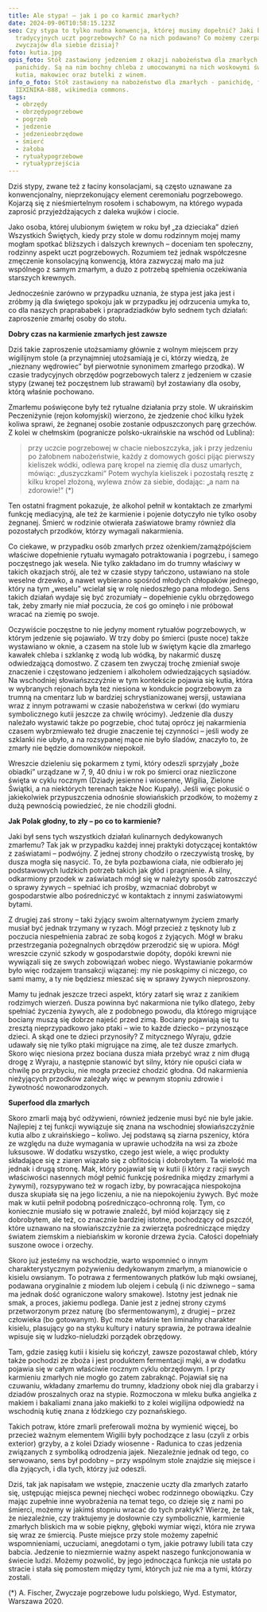 ```yaml
---
title: Ale stypa! – jak i po co karmić zmarłych?
date: 2024-09-06T10:58:15.123Z
seo: Czy stypa to tylko nudna konwencja, której musimy dopełnić? Jaki był sens
  tradycyjnych uczt pogrzebowych? Co na nich podawano? Co możemy czerpać z tych
  zwyczajów dla siebie dzisiaj?
foto: kutia.jpg
opis_foto: Stół zastawiony jedzeniem z okazji nabożeństwa dla zmarłych -
  panichidy. Są na nim bochny chleba z umocowanymi na nich woskowymi świecami,
  kutia, makowiec oraz butelki z winem.
info_o_foto: Stół zastawiony na nabożeństwo dla zmarłych - panichidę, fot.
  ΙΣΧΣΝΙΚΑ-888, wikimedia commons.
tags:
  - obrzędy
  - obrzędypogrzebowe
  - pogrzeb
  - jedzenie
  - jedzenieobrzędowe
  - śmierć
  - żałoba
  - rytuałypogrzebowe
  - rytuałyprzejścia
---
```

Dziś stypy, zwane też z łaciny konsolacjami, są często uznawane za konwencjonalny, nieprzekonujący element ceremoniału pogrzebowego. Kojarzą się z nieśmiertelnym rosołem i schabowym, na którego wypada zaprosić przyjeżdżających z daleka wujków i ciocie.

Jako osoba, której ulubionym świętem w roku był „za dzieciaka” dzień Wszystkich Świętych, kiedy przy stole w domu rodzinnym mojej mamy mogłam spotkać bliższych i dalszych krewnych – doceniam ten społeczny, rodzinny aspekt uczt pogrzebowych. Rozumiem też jednak współczesne zmęczenie konsolacyjną konwencją, która zazwyczaj mało ma już wspólnego z samym zmarłym, a dużo z potrzebą spełnienia oczekiwania starszych krewnych.

Jednocześnie zarówno w przypadku uznania, że stypa jest jaka jest i zróbmy ją dla świętego spokoju jak w przypadku jej odrzucenia umyka to, co dla naszych praprababek i prapradziadków było sednem tych działań: zaproszenie zmarłej osoby do stołu.

**Dobry czas na karmienie zmarłych jest zawsze**

Dziś takie zaproszenie utożsamiamy głównie z wolnym miejscem przy wigilijnym stole (a przynajmniej utożsamiają je ci, którzy wiedzą, że „nieznany wędrowiec” był pierwotnie synonimem zmarłego przodka). W czasie tradycyjnych obrzędów pogrzebowych talerz z jedzeniem w czasie stypy (zwanej też poczęstnem lub strawami) był zostawiany dla osoby, którą właśnie pochowano.

Zmarłemu poświęcone były też rytualne działania przy stole. W ukraińskim Peczeniżynie (rejon kołomyjski) wierzono, że zjedzenie choć kilku łyżek koliwa sprawi, że żegnanej osobie zostanie odpuszczonych parę grzechów. Z kolei w chełmskim (pogranicze polsko-ukraińskie na wschód od Lublina):

> przy uczcie pogrzebowej w chacie nieboszczyka, jak i przy jedzeniu po żałobnem nabożeństwie, każdy z domowych gości pijąc pierwszy kieliszek wódki, odlewa parę kropel na ziemię dla dusz umarłych, mówiąc: „duszyczkami“ Potem wychyla kieliszek i pozostałą resztę z kilku kropel złożoną, wylewa znów za siebie, dodając: „a nam na zdorowie!“ (*)


Ten ostatni fragment pokazuje, że alkohol pełnił w kontaktach ze zmarłymi funkcję mediacyjną, ale też że karmienie i pojenie dotyczyło nie tylko osoby żegnanej. Śmierć w rodzinie otwierała zaświatowe bramy również dla pozostałych przodków, którzy wymagali nakarmienia.

Co ciekawe, w przypadku osób zmarłych przez ożenkiem/zamążpójściem właściwe dopełnienie rytuału wymagało potraktowania i pogrzebu, i samego poczęstnego jak wesela. Nie tylko zakładano im do trumny właściwy w takich okazjach strój, ale też w czasie stypy tańczono, ustawiano na stole weselne drzewko, a nawet wybierano spośród młodych chłopaków jednego, który na tym „weselu” wcielał się w rolę niedoszłego pana młodego. Sens takich działań wydaje się być zrozumiały – dopełnienie cyklu obrzędowego tak, żeby zmarły nie miał poczucia, że coś go ominęło i nie próbował wracać na ziemię po swoje.

Oczywiście poczęstne to nie jedyny moment rytuałów pogrzebowych, w którym jedzenie się pojawiało. W trzy doby po śmierci (puste noce) także wystawiano w oknie, a czasem na stole lub w świętym kącie dla zmarłego kawałek chleba i szklankę z wodą lub wódką, by nakarmić duszę odwiedzającą domostwo. Z czasem ten zwyczaj trochę zmieniał swoje znaczenie i częstowano jedzeniem i alkoholem odwiedzających sąsiadów. Na wschodniej słowiańszczyźnie w tym kontekście pojawia się kutia, która w wybranych rejonach była też niesiona w kondukcie pogrzebowym za trumną na cmentarz lub w bardziej schrystianizowanej wersji, ustawiana wraz z innym potrawami w czasie nabożeństwa w cerkwi (do wymiaru symbolicznego kutii jeszcze za chwilę wrócimy).
Jedzenie dla duszy należało wystawić także po pogrzebie, choć tutaj oprócz jej nakarmienia czasem wybrzmiewało też drugie znaczenie tej czynności – jeśli wody ze szklanki nie ubyło, a na rozsypanej mące nie było śladów, znaczyło to, że zmarły nie będzie domowników niepokoił.

Wreszcie dzieleniu się pokarmem z tymi, który odeszli sprzyjały „boże obiadki” urządzane w 7, 9, 40 dniu i w rok po śmierci oraz niezliczone święta w cyklu rocznym (Dziady jesienne i wiosenne, Wigilia, Zielone Świątki, a na niektórych terenach także Noc Kupały). Jeśli więc pokusić o jakiekolwiek przypuszczenia odnośnie słowiańskich przodków, to możemy z dużą pewnością powiedzieć, że nie chodzili głodni.

**Jak Polak głodny, to zły – po co to karmienie?**

Jaki był sens tych wszystkich działań kulinarnych dedykowanych zmarłemu? Tak jak w przypadku każdej innej praktyki dotyczącej kontaktów z zaświatami – podwójny. Z jednej strony chodziło o rzeczywistą troskę, by dusza mogła się nasycić. To, że była pozbawiona ciała, nie odbierało jej podstawowych ludzkich potrzeb takich jak głód i pragnienie. A silny, odkarmiony przodek w zaświatach mógł się w należyty sposób zatroszczyć o sprawy żywych – spełniać ich prośby, wzmacniać dobrobyt w gospodarstwie albo pośredniczyć w kontaktach z innymi zaświatowymi bytami.

Z drugiej zaś strony – taki żyjący swoim alternatywnym życiem zmarły musiał być jednak trzymany w ryzach. Mógł przecież z tęsknoty lub z poczucia niespełnienia zabrać ze sobą kogoś z żyjących. Mógł w braku przestrzegania pożegnalnych obrzędów przerodzić się w upiora. Mógł wreszcie czynić szkody w gospodarstwie dopóty, dopóki krewni nie wywiązali się ze swych zobowiązań wobec niego. Wystawianie pokarmów było więc rodzajem transakcji wiązanej: my nie poskąpimy ci niczego, co sami mamy, a ty nie będziesz mieszać się w sprawy żywych nieproszony.

Mamy tu jednak jeszcze trzeci aspekt, który zatarł się wraz z zanikiem rodzimych wierzeń. Dusza powinna być nakarmiona nie tylko dlatego, żeby spełniać życzenia żywych, ale z podobnego powodu, dla którego migrujące bociany muszą się dobrze najeść przed zimą. Bociany pojawiają się tu zresztą nieprzypadkowo jako ptaki – wie to każde dziecko – przynoszące dzieci. A skąd one te dzieci przynosiły? Z mitycznego Wyraju, gdzie udawały się nie tylko ptaki migrujące na zimę, ale też dusze zmarłych. Skoro więc niesiona przez bociana dusza miała przebyć wraz z nim długą drogę z Wyraju, a następnie stanowić byt silny, który nie opuści ciała w chwilę po przybyciu, nie mogła przecież chodzić głodna. Od nakarmienia nieżyjących przodków zależały więc w pewnym stopniu zdrowie i żywotność nowonarodzonych.

**Superfood dla zmarłych**

Skoro zmarli mają być odżywieni, również jedzenie musi być nie byle jakie. Najlepiej z tej funkcji wywiązuje się znana na wschodniej słowiańszczyźnie kutia albo z ukraińskiego – koliwo. Jej podstawą są ziarna pszenicy, która ze względu na duże wymagania w uprawie uchodziła na wsi za zboże luksusowe. W dodatku wszystko, czego jest wiele, a więc produkty składające się z ziaren wiązało się z obfitością i dobrobytem. Ta wielość ma jednak i drugą stronę. Mak, który pojawiał się w kutii (i który z racji swych właściwości nasennych mógł pełnić funkcję pośrednika między zmarłymi a żywymi), rozsypywano też w rogach izby, by powracająca niespokojna dusza skupiała się na jego liczeniu, a nie na niepokojeniu żywych. Być może mak w kutii pełnił podobną pośrednicząco-ochronną rolę. Tym, co koniecznie musiało się w potrawie znaleźć, był miód kojarzący się z dobrobytem, ale też, co znacznie bardziej istotne, pochodzący od pszczół, które uznawano na słowiańszczyźnie za zwierzęta pośredniczące między światem ziemskim a niebiańskim w koronie drzewa życia. Całości dopełniały suszone owoce i orzechy.

Skoro już jesteśmy na wschodzie, warto wspomnieć o innym charakterystycznym pożywieniu dedykowanym zmarłym, a mianowicie o kisielu owsianym. To potrawa z fermentowanych płatków lub mąki owsianej, podawana oryginalnie z miodem lub olejem i cebulą (i nic dziwnego – sama ma jednak dość ograniczone walory smakowe). Istotny jest jednak nie smak, a proces, jakiemu podlega. Danie jest z jednej strony czymś przetworzonym przez naturę (bo sfermentowanym), z drugiej – przez człowieka (bo gotowanym). Być może właśnie ten liminalny charakter kisielu, plasujący go na styku kultury i natury sprawia, że potrawa idealnie wpisuje się w ludzko-nieludzki porządek obrzędowy.

Tam, gdzie zasięg kutii i kisielu się kończył, zawsze pozostawał chleb, który także pochodzi ze zboża i jest produktem fermentacji mąki, a w dodatku pojawia się w całym właściwie rocznym cyklu obrzędowym. I przy karmieniu zmarłych nie mogło go zatem zabraknąć. Pojawiał się na czuwaniu, wkładany zmarłemu do trumny, kładziony obok niej dla grabarzy i dziadów proszalnych oraz na stypie. Rozmoczona w mleku bułka angielka z makiem i bakaliami znana jako makiełki to z kolei wigilijna odpowiedź na wschodnią kutię znana z łódzkiego czy poznańskiego.

Takich potraw, które zmarli preferowali można by wymienić więcej, bo przecież ważnym elementem Wigilii były pochodzące z lasu (czyli z orbis exterior) grzyby, a z kolei Dziady wiosenne - Radunica to czas jedzenia związanych z symboliką odrodzenia jajek. Niezależnie jednak od tego, co serwowano, sens był podobny – przy wspólnym stole znajdzie się miejsce i dla żyjących, i dla tych, którzy już odeszli.



Dziś, tak jak napisałam we wstępie, znaczenie uczty dla zmarłych zatarło się, ustępując miejsca pewnej niechęci wobec rodzinnego obowiązku. Czy mając zupełnie inne wyobrażenia na temat tego, co dzieje się z nami po śmierci, możemy w jakimś stopniu wracać do tych praktyk? Wierzę, że tak, że niezależnie, czy traktujemy je dosłownie czy symbolicznie, karmienie zmarłych bliskich ma w sobie piękny, głęboki wymiar więzi, która nie zrywa się wraz ze śmiercią. Puste miejsce przy stole możemy zapełnić wspomnieniami, uczuciami, anegdotami o tym, jakie potrawy lubili tata czy babcia. Jedzenie to niezmiernie ważny aspekt  naszego funkcjonowania w świecie ludzi. Możemy pozwolić, by jego jednocząca funkcja nie ustała po stracie i stała się pomostem między tymi, których już nie ma a tymi, którzy zostali.



(﻿*) A. Fischer, Zwyczaje pogrzebowe ludu polskiego, Wyd. Estymator, Warszawa 2020.